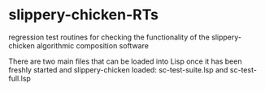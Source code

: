 # slippery-chicken-RTs
regression test routines for checking the functionality of the slippery-chicken algorithmic composition software

There are two main files that can be loaded into Lisp once it has been freshly started and slippery-chicken loaded: sc-test-suite.lsp and sc-test-full.lsp
